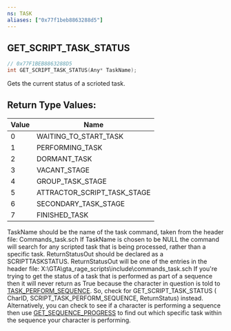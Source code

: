 ```yaml
---
ns: TASK
aliases: ["0x77f1beb8863288d5"]
---
```

## GET_SCRIPT_TASK_STATUS

```c
// 0x77F1BEB8863288D5
int GET_SCRIPT_TASK_STATUS(Any* TaskName);
```

Gets the current status of a scrioted task.

## Return Type Values:
| Value | Name |
| --- | --- |
| 0 | WAITING_TO_START_TASK |
| 1 | PERFORMING_TASK |
| 2 | DORMANT_TASK |
| 3 | VACANT_STAGE |
| 4 | GROUP_TASK_STAGE |
| 5 | ATTRACTOR_SCRIPT_TASK_STAGE |
| 6 | SECONDARY_TASK_STAGE |
| 7 | FINISHED_TASK |

TaskName should be the name of the task command, taken from the header file: Commands_task.sch If TaskName is chosen to be NULL the command will search for any scripted task that is being processed, rather than a specific task. ReturnStatusOut should be declared as a SCRIPTTASKSTATUS. ReturnStatusOut will be one of the entries in the header file: X:\GTA\gta_rage_scripts\include\commands_task.sch If you're trying to get the status of a task that is performed as part of a sequence then it will never return as True because the character in question is told to [TASK_PERFORM_SEQUENCE](#_0x5ABA3986D90D8A3B). So, check for GET_SCRIPT_TASK_STATUS ( CharID, SCRIPT_TASK_PERFORM_SEQUENCE, ReturnStatus) instead. Alternatively, you can check to see if a character is performing a sequence then use [GET_SEQUENCE_PROGRESS](#_0x00A9010CFE1E3533) to find out which specific task within the sequence your character is performing.

